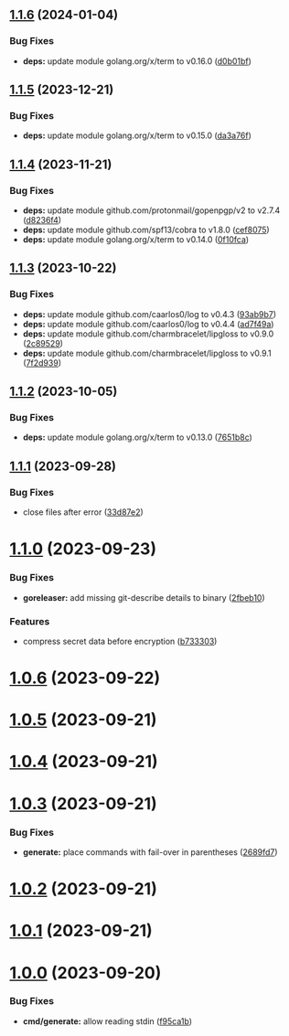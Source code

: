 ## [1.1.6](https://github.com/TMUniversal/papercrypt/compare/v1.1.5...v1.1.6) (2024-01-04)


### Bug Fixes

* **deps:** update module golang.org/x/term to v0.16.0 ([d0b01bf](https://github.com/TMUniversal/papercrypt/commit/d0b01bfa0a1571f9d3ad80b673db56d336581121))

## [1.1.5](https://github.com/TMUniversal/papercrypt/compare/v1.1.4...v1.1.5) (2023-12-21)


### Bug Fixes

* **deps:** update module golang.org/x/term to v0.15.0 ([da3a76f](https://github.com/TMUniversal/papercrypt/commit/da3a76f03aac751afc0aea89e25857ae01719436))

## [1.1.4](https://github.com/TMUniversal/papercrypt/compare/v1.1.3...v1.1.4) (2023-11-21)


### Bug Fixes

* **deps:** update module github.com/protonmail/gopenpgp/v2 to v2.7.4 ([d8236f4](https://github.com/TMUniversal/papercrypt/commit/d8236f495105c1dff909e3fddf1b8c339d455418))
* **deps:** update module github.com/spf13/cobra to v1.8.0 ([cef8075](https://github.com/TMUniversal/papercrypt/commit/cef8075af6383f6668b3dd8de5869f7c252c2dc5))
* **deps:** update module golang.org/x/term to v0.14.0 ([0f10fca](https://github.com/TMUniversal/papercrypt/commit/0f10fca7546f769afbe80fab14d6146d4194ed0d))

## [1.1.3](https://github.com/TMUniversal/papercrypt/compare/v1.1.2...v1.1.3) (2023-10-22)


### Bug Fixes

* **deps:** update module github.com/caarlos0/log to v0.4.3 ([93ab9b7](https://github.com/TMUniversal/papercrypt/commit/93ab9b7a421c4d86acea22c21f0b30a680576b48))
* **deps:** update module github.com/caarlos0/log to v0.4.4 ([ad7f49a](https://github.com/TMUniversal/papercrypt/commit/ad7f49a7859b56f29dfd295a6eaf195a0cf25abc))
* **deps:** update module github.com/charmbracelet/lipgloss to v0.9.0 ([2c89529](https://github.com/TMUniversal/papercrypt/commit/2c895294d0e65e182b5529cc566fbc516cfaf5f7))
* **deps:** update module github.com/charmbracelet/lipgloss to v0.9.1 ([7f2d939](https://github.com/TMUniversal/papercrypt/commit/7f2d9392d199b0ab7744328460aac638accab678))

## [1.1.2](https://github.com/TMUniversal/papercrypt/compare/v1.1.1...v1.1.2) (2023-10-05)


### Bug Fixes

* **deps:** update module golang.org/x/term to v0.13.0 ([7651b8c](https://github.com/TMUniversal/papercrypt/commit/7651b8c0c8114016577e90215c046e5507329581))

## [1.1.1](https://github.com/TMUniversal/papercrypt/compare/v1.1.0...v1.1.1) (2023-09-28)


### Bug Fixes

* close files after error ([33d87e2](https://github.com/TMUniversal/papercrypt/commit/33d87e2a334b05686667f2a1920934ecd9ced895))

# [1.1.0](https://github.com/TMUniversal/papercrypt/compare/v1.0.6...v1.1.0) (2023-09-23)


### Bug Fixes

* **goreleaser:** add missing git-describe details to binary ([2fbeb10](https://github.com/TMUniversal/papercrypt/commit/2fbeb1032f0d7e8f3c4305132750cae73a12f204))


### Features

* compress secret data before encryption ([b733303](https://github.com/TMUniversal/papercrypt/commit/b733303a4950f4d0fb630adade7480544cbb029c))

# [1.0.6](https://github.com/TMUniversal/papercrypt/compare/v1.0.5...v1.0.6) (2023-09-22)

# [1.0.5](https://github.com/TMUniversal/papercrypt/compare/v1.0.4...v1.0.5) (2023-09-21)

# [1.0.4](https://github.com/TMUniversal/PaperCrypt/compare/v1.0.3...v1.0.4) (2023-09-21)

# [1.0.3](https://github.com/TMUniversal/PaperCrypt/compare/v1.0.2...v1.0.3) (2023-09-21)


### Bug Fixes

* **generate:** place commands with fail-over in parentheses ([2689fd7](https://github.com/TMUniversal/PaperCrypt/commit/2689fd7d2b6dd5d1a3c378e3b52652c05360e435))

# [1.0.2](https://github.com/TMUniversal/PaperCrypt/compare/v1.0.1...v1.0.2) (2023-09-21)

# [1.0.1](https://github.com/TMUniversal/PaperCrypt/compare/v1.0.0...v1.0.1) (2023-09-21)

# [1.0.0](https://github.com/TMUniversal/PaperCrypt/compare/v1.0.0-beta3...v1.0.0) (2023-09-20)


### Bug Fixes

* **cmd/generate:** allow reading stdin ([f95ca1b](https://github.com/TMUniversal/PaperCrypt/commit/f95ca1b5f8fdd1b9e23a3d3b73dfb72e6fdd011d))

